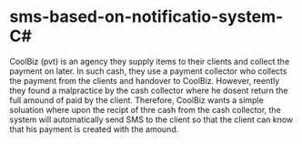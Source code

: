 # sms-based-on-notificatio-system-C#

CoolBiz (pvt) is an agency they supply items to their clients and collect the payment on later. In such cash, they use a payment collector who collects the payment from the clients and handover to CoolBiz. However, reently they found a malpractice by the cash collector where he dosent return the full amound of paid by the client. Therefore, CoolBiz wants a simple soluation where upon the recipt of thre cash from the cash collector, the system will automatically send SMS to the client so that the client can know that his payment is created with the amound.
